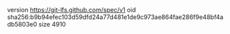 version https://git-lfs.github.com/spec/v1
oid sha256:b9b94efec103d59dfd24a77d481e1de9c973ae864fae286f9e48bf4adb5803e0
size 4910
